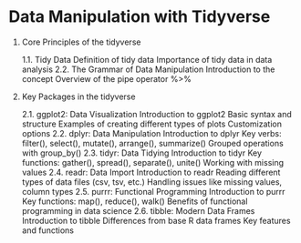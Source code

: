 # Data Manipulation with Tidyverse


1. Core Principles of the tidyverse

    1.1. Tidy Data
        Definition of tidy data
        Importance of tidy data in data analysis
    2.2. The Grammar of Data Manipulation
        Introduction to the concept
        Overview of the pipe operator %>%

2. Key Packages in the tidyverse

    2.1. ggplot2: Data Visualization
        Introduction to ggplot2
        Basic syntax and structure
        Examples of creating different types of plots
        Customization options
    2.2. dplyr: Data Manipulation
        Introduction to dplyr
        Key verbs: filter(), select(), mutate(), arrange(), summarize()
        Grouped operations with group_by()
    2.3. tidyr: Data Tidying
        Introduction to tidyr
        Key functions: gather(), spread(), separate(), unite()
        Working with missing values
    2.4. readr: Data Import
        Introduction to readr
        Reading different types of data files (csv, tsv, etc.)
        Handling issues like missing values, column types
    2.5. purrr: Functional Programming
        Introduction to purrr
        Key functions: map(), reduce(), walk()
        Benefits of functional programming in data science
    2.6. tibble: Modern Data Frames
        Introduction to tibble
        Differences from base R data frames
        Key features and functions
